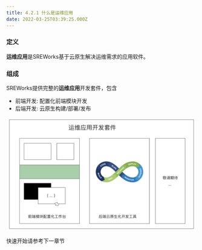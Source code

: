 ```yaml
---
title: 4.2.1 什么是运维应用
date: 2022-03-25T03:39:25.000Z
---
```



<a name="vfTiN"></a>

### 定义
**运维应用**是SREWorks基于云原生解决运维需求的应用软件。

<a name="fZj9i"></a>

### 组成
SREWorks提供完整的**运维应用**开发套件，包含

- 前端开发: 配置化前端模块开发
- 后端开发: 云原生构建/部署/发布

![image.png](./pictures/1648179565662-a8dbcee5-06fb-4b12-80fc-be3e450d738e.png)

快速开始请参考下一章节

